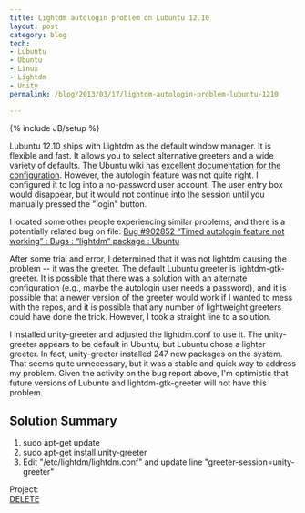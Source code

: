 ```yaml
---
title: Lightdm autologin problem on Lubuntu 12.10
layout: post
category: blog
tech:
- Lubuntu
- Ubuntu
- Linux
- Lightdm
- Unity
permalink: /blog/2013/03/17/lightdm-autologin-problem-lubuntu-1210

---
```

{% include JB/setup %}
<div id="node-258" class="node node-blog node-promoted">
  <div class="content clearfix">
    <div class="field field-name-body field-type-text-with-summary field-label-hidden"><div class="field-items"><div class="field-item even"><p>Lubuntu 12.10 ships with Lightdm as the default window manager. It is flexible and fast. It allows you to select alternative greeters and a wide variety of defaults. The Ubuntu wiki has <a href="https://wiki.ubuntu.com/LightDM">excellent documentation for the configuration</a>. However, the autologin feature was not quite right. I configured it to log into a no-password user account. The user entry box would disappear, but it would not continue into the session until you manually pressed the "login" button.</p>
<!--break-->
<p>I located some other people experiencing similar problems, and there is a potentially related bug on file: <a href="https://bugs.launchpad.net/ubuntu/+source/lightdm/+bug/902852">Bug #902852 “Timed autologin feature not working” : Bugs : “lightdm” package : Ubuntu</a></p>
<p>After some trial and error, I determined that it was not lightdm causing the problem -- it was the greeter. The default Lubuntu greeter is lightdm-gtk-greeter. It is possible that there was a solution with an alternate configuration (e.g., maybe the autologin user needs a password), and it is possible that a newer version of the greeter would work if I wanted to mess with the repos, and it is possible that any number of lightweight greeters could have done the trick. However, I took a straight line to a solution.</p>
<p>I installed unity-greeter and adjusted the lightdm.conf to use it. The unity-greeter appears to be default in Ubuntu, but Lubuntu chose a lighter greeter. In fact, unity-greeter installed 247 new packages on the system. That seems quite unnecessary, but it was a stable and quick way to address my problem. Given the activity on the bug report above, I'm optimistic that future versions of Lubuntu and lightdm-gtk-greeter will not have this problem.</p>
<h2>
	Solution Summary</h2>
<ol><li>
		sudo apt-get update</li>
	<li>
		sudo apt-get install unity-greeter</li>
	<li>
		Edit "/etc/lightdm/lightdm.conf" and update line "greeter-session=unity-greeter"</li>
</ol></div></div></div><div class="field field-name-field-project field-type-entityreference field-label-above"><div class="field-label">Project:&nbsp;</div><div class="field-items"><div class="field-item even"><a href="/project/witti-kiosk">DELETE</a></div></div></div>  </div>
</div>
